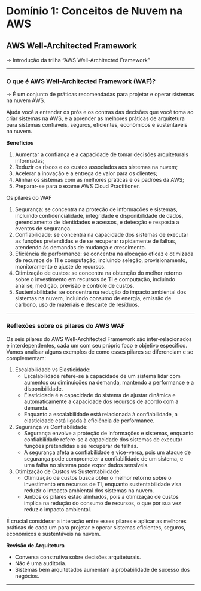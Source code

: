 # Domínio 1: Conceitos de Nuvem na AWS

## AWS Well-Architected Framework

→ Introdução da trilha “AWS Well-Architected Framework”

<hr>

### O que é AWS Well-Architected Framework (WAF)?

→ É um conjunto de práticas recomendadas para projetar e operar sistemas na nuvem AWS. 

Ajuda você a entender os prós e os contras das decisões que você toma ao criar sistemas na AWS, e a aprender as melhores práticas de arquitetura para sistemas confiáveis, seguros, eficientes, econômicos e sustentáveis na nuvem.

**Benefícios**

1. Aumentar a confiança e a capacidade de tomar decisões arquiteturais informadas;
2. Reduzir os riscos e os custos associados aos sistemas na nuvem;
3. Acelerar a inovação e a entrega de valor para os clientes;
4. Alinhar os sistemas com as melhores práticas e os padrões da AWS;
5. Preparar-se para o exame AWS Cloud Practitioner.

Os pilares do WAF

1. Segurança: se concentra na proteção de informações e sistemas, incluindo confidencialidade, integridade e disponibilidade de dados, gerenciamento de identidades e acessos, e detecção e resposta a eventos de segurança.
2. Confiabilidade: se concentra na capacidade dos sistemas de executar as funções pretendidas e de se recuperar rapidamente de falhas, atendendo às demandas de mudança e crescimento.
3. Eficiência de performance: se concentra na alocação eficaz e otimizada de recursos de TI e computação, incluindo seleção, provisionamento, monitoramento e ajuste de recursos.
4. Otimização de custos: se concentra na obtenção do melhor retorno sobre o investimento em recursos de TI e computação, incluindo análise, medição, previsão e controle de custos.
5. Sustentabilidade: se concentra na redução do impacto ambiental dos sistemas na nuvem, incluindo consumo de energia, emissão de carbono, uso de materiais e descarte de resíduos.

<hr>

### Reflexões sobre os pilares do AWS WAF

Os seis pilares do AWS Well-Architected Framework são inter-relacionados e interdependentes, cada um com seu próprio foco e objetivo específico. Vamos analisar alguns exemplos de como esses pilares se diferenciam e se complementam:

1. Escalabilidade vs Elasticidade:
    - Escalabilidade refere-se à capacidade de um sistema lidar com aumentos ou diminuições na demanda, mantendo a performance e a disponibilidade.
    - Elasticidade é a capacidade do sistema de ajustar dinâmica e automaticamente a capacidade dos recursos de acordo com a demanda.
    - Enquanto a escalabilidade está relacionada à confiabilidade, a elasticidade está ligada à eficiência de performance.
2. Segurança vs Confiabilidade:
    - Segurança envolve a proteção de informações e sistemas, enquanto confiabilidade refere-se à capacidade dos sistemas de executar funções pretendidas e se recuperar de falhas.
    - A segurança afeta a confiabilidade e vice-versa, pois um ataque de segurança pode comprometer a confiabilidade de um sistema, e uma falha no sistema pode expor dados sensíveis.
3. Otimização de Custos vs Sustentabilidade:
    - Otimização de custos busca obter o melhor retorno sobre o investimento em recursos de TI, enquanto sustentabilidade visa reduzir o impacto ambiental dos sistemas na nuvem.
    - Ambos os pilares estão alinhados, pois a otimização de custos implica na redução do consumo de recursos, o que por sua vez reduz o impacto ambiental.

É crucial considerar a interação entre esses pilares e aplicar as melhores práticas de cada um para projetar e operar sistemas eficientes, seguros, econômicos e sustentáveis na nuvem.

**Revisão de Arquitetura**

- Conversa construtiva sobre decisões arquiteturais.
- Não é uma auditoria.
- Sistemas bem arquitetados aumentam a probabilidade de sucesso dos negócios.

<hr>
